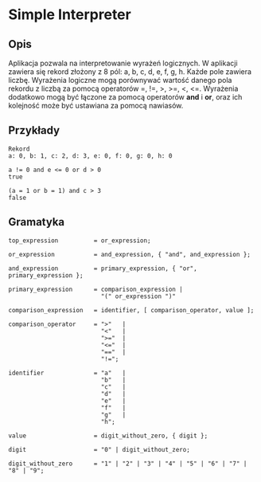 # Simple Interpreter

## Opis
Aplikacja pozwala na interpretowanie wyrażeń logicznych. W aplikacji zawiera się rekord złożony z 8 pól: a, b, c, d, e, f, g, h.
Każde pole zawiera liczbę. Wyrażenia logiczne mogą porównywać wartość danego pola rekordu z liczbą za pomocą operatorów =, !=, >, >=, <, <=.
Wyrażenia dodatkowo mogą być łączone za pomocą operatorów **and** i **or**, oraz ich kolejność może być ustawiana za pomocą nawiasów.

## Przykłady
```
Rekord
a: 0, b: 1, c: 2, d: 3, e: 0, f: 0, g: 0, h: 0
```

```
a != 0 and e <= 0 or d > 0
true
```

```
(a = 1 or b = 1) and c > 3
false
```

## Gramatyka
```
top_expression          = or_expression;

or_expression           = and_expression, { "and", and_expression };

and_expression          = primary_expression, { "or", primary_expression };

primary_expression      = comparison_expression |
                          "(" or_expression ")"

comparison_expression   = identifier, [ comparison_operator, value ];

comparison_operator     = ">"   | 
                          "<"   | 
                          ">="  | 
                          "<="  | 
                          "=="  | 
                          "!=";
                          
identifier              = "a"   |
                          "b"   |
                          "c"   |
                          "d"   |
                          "e"   |
                          "f"   |
                          "g"   |
                          "h";
                          
value                   = digit_without_zero, { digit };

digit                   = "0" | digit_without_zero;

digit_without_zero      = "1" | "2" | "3" | "4" | "5" | "6" | "7" | "8" | "9";
```
